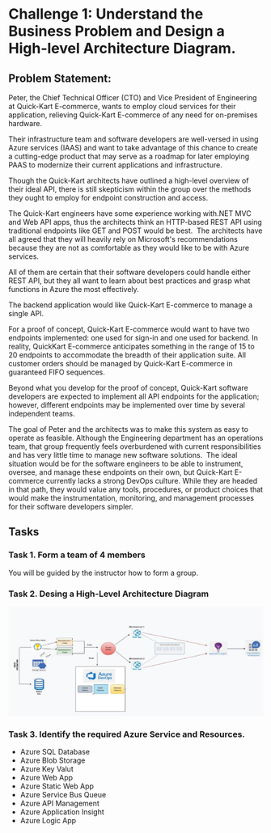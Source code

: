 # Challenge 1: Understand the Business Problem and Design a High-level Architecture Diagram.

## Problem Statement:
Peter, the Chief Technical Officer (CTO) and Vice President of Engineering at Quick-Kart E-commerce, wants to employ cloud services for their application, relieving Quick-Kart E-commerce of any need for on-premises hardware. 

Their infrastructure team and software developers are well-versed in using Azure services (IAAS) and want to take advantage of this chance to create a cutting-edge product that may serve as a roadmap for later employing PAAS to modernize their current applications and infrastructure.

Though the Quick-Kart architects have outlined a high-level overview of their ideal API, there is still skepticism within the group over the methods they ought to employ for endpoint construction and access.  

The Quick-Kart engineers have some experience working with.NET MVC and Web API apps, thus the architects think an HTTP-based REST API using traditional endpoints like GET and POST would be best.  The architects have all agreed that they will heavily rely on Microsoft's recommendations because they are not as comfortable as they would like to be with Azure services. 

All of them are certain that their software developers could handle either REST API, but they all want to learn about best practices and grasp what functions in Azure the most effectively.

The backend application would like Quick-Kart E-commerce to manage a single API. 

For a proof of concept, Quick-Kart E-commerce would want to have two endpoints implemented: one used for sign-in and one used for backend. In reality, QuickKart E-commerce anticipates something in the range of 15 to 20 endpoints to accommodate the breadth of their application suite. All customer orders should be managed by Quick-Kart E-commerce in guaranteed FIFO sequences.

Beyond what you develop for the proof of concept, Quick-Kart software developers are expected to implement all API endpoints for the application; however, different endpoints may be implemented over time by several independent teams. 

The goal of Peter and the architects was to make this system as easy to operate as feasible. Although the Engineering department has an operations team, that group frequently feels overburdened with current responsibilities and has very little time to manage new software solutions.  The ideal situation would be for the software engineers to be able to instrument, oversee, and manage these endpoints on their own, but Quick-Kart E-commerce currently lacks a strong DevOps culture. While they are headed in that path, they would value any tools, procedures, or product choices that would make the instrumentation, monitoring, and management processes for their software developers simpler.

## Tasks
### Task 1. Form a team of 4 members
   You will be guided by the instructor how to form a group.

### Task 2. Desing a High-Level Architecture Diagram
   ![Architecture Diagram](media/architecture.jpg)
### Task 3. Identify the required Azure Service and Resources.

- Azure SQL Database
- Azure Blob Storage
- Azure Key Valut
- Azure Web App
- Azure Static Web App
- Azure Service Bus Queue
- Azure API Management
- Azure Application Insight
- Azure Logic App